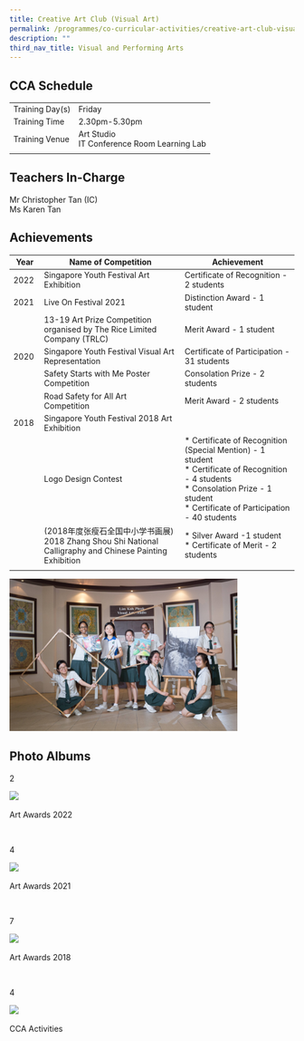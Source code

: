 ```yaml
---
title: Creative Art Club (Visual Art)
permalink: /programmes/co-curricular-activities/creative-art-club-visual-art/
description: ""
third_nav_title: Visual and Performing Arts
---
```

CCA Schedule
------------

| | |
| --- | --- |
| Training Day(s) | Friday | 
| Training Time | 2.30pm-5.30pm |   
| Training Venue | Art Studio <br> IT Conference Room Learning Lab |   
| | |

Teachers In-Charge
------------------

Mr Christopher Tan (IC)
<br>
Ms Karen Tan

Achievements
------------

| Year | Name of Competition | Achievement |
| --- | --- | --- |
| 2022  | Singapore Youth Festival Art Exhibition  | Certificate of Recognition - 2 students  |
| 2021  | Live On Festival 2021  | Distinction Award - 1 student  |
|   | 13-19 Art Prize Competition organised by The Rice Limited Company (TRLC) | Merit Award - 1 student  |
| 2020 | Singapore Youth Festival Visual Art Representation | Certificate of Participation - 31 students |
|   | Safety Starts with Me Poster Competition  | Consolation Prize - 2 students  |
|   | Road Safety for All Art Competition   | Merit Award - 2 students  |
| 2018  | Singapore Youth Festival 2018 Art Exhibition  |   |
|   | Logo Design Contest | *   Certificate of Recognition (Special Mention) - 1 student <br> *   Certificate of Recognition - 4 students <br> *   Consolation Prize - 1 student <br> *   Certificate of Participation - 40 students |
|   | (2018年度张瘦石全国中小学书画展)  <br> 2018 Zhang Shou Shi National Calligraphy and Chinese Painting Exhibition | *   Silver Award -1 student <br> *   Certificate of Merit - 2 students |   
| | | |

<img style="width:80%" src="/images/creative_art_club2.jpg"/>

Photo Albums
------------

  

2

![](https://stmargaretssec.moe.edu.sg/qql/slot/catalog/pc35/.tn.04a3489ef_34517.jpg.jpg)

Art Awards 2022

 

4

![](https://stmargaretssec.moe.edu.sg/qql/slot/catalog/pc33/.tn.6b5148fba_32840.jpg.jpg)

Art Awards 2021

 

7

![](https://stmargaretssec.moe.edu.sg/qql/slot/catalog/pc31/.tn.f0ac99d02_30796.jpg.jpg)

Art Awards 2018

 

4

![](https://stmargaretssec.moe.edu.sg/qql/slot/catalog/pc31/.tn.29aeda179_30740.bmp.jpg)

CCA Activities
